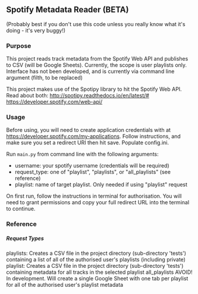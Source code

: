 ## Spotify Metadata Reader (BETA)

(Probably best if you don't use this code unless you really know what it's doing - it's very buggy!)

### Purpose

This project reads track metadata from the Spotify Web API and publishes to CSV (will be Google Sheets). Currently,
the scope is user playlists only. Interface has not been developed, and is currently via command line argument (filth,
to be replaced)

This project makes use of the Spotipy library to hit the Spotify Web API. Read about both:
http://spotipy.readthedocs.io/en/latest/#
https://developer.spotify.com/web-api/


### Usage

Before using, you will need to create application credentials with at
https://developer.spotify.com/my-applications. Follow instructions, and make sure you set a redirect URI
then hit save. Populate config.ini.

Run `main.py` from command line with the following arguments:
 * username: your spotify username (credentials will be required)
 * request_type: one of "playlist", "playlists", or "all_playlists" (see reference)
 * playlist: name of target playlist. Only needed if using "playlist" request


 On first run, follow the instructions in terminal for authorisation. You will need to grant permissions
 and copy your full redirect URL into the terminal to continue.

 ### Reference

 ##### Request Types

 playlists:     Creates a CSV file in the project directory (sub-directory 'tests') containing a list of
                all of the authorised user's playlists (including private)
 playlist:      Creates a CSV file in the project directory (sub-directory 'tests') containing metadata
                for all tracks in the selected playlist
 all_playlists  AVOID! In development. Will create a single Google Sheet with one tab per playlist for all
                of the authorised user's playlist metadata

